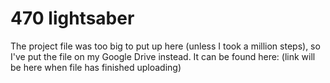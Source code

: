 # 470 lightsaber

The project file was too big to put up here (unless I took a million steps), so I've put the file on my Google Drive instead. It can be found here: (link will be here when file has finished uploading)
